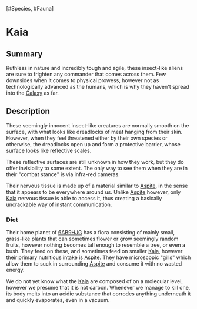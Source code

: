 [#Species, #Fauna]

# Kaia

## Summary

Ruthless in nature and incredibly tough and agile, these insect-like aliens are sure to frighten any commander that comes across them. Few downsides when it comes to physical prowess, however not as technologically advanced as the humans, which is why they haven't spread into the [Galaxy](../../Galaxy/Galaxy.md) as far.

## Description

These seemingly innocent insect-like creatures are normally smooth on the surface, with what looks like dreadlocks of meat hanging from their skin. However, when they feel threatened either by their own species or otherwise, the dreadlocks open up and form a protective barrier, whose surface looks like reflective scales.

These reflective surfaces are still unknown in how they work, but they do offer invisibility to some extent. The only way to see them when they are in their "combat stance" is via infra-red cameras.

Their nervous tissue is made up of a material similar to [Aspite](../../Materials/Aspite.md), in the sense that it appears to be everywhere around us. Unlike [Aspite](../../Materials/Aspite.md) however, only [Kaia](Kaia.md) nervous tissue is able to access it, thus creating a basically uncrackable way of instant communication.

### Diet

Their home planet of [6AB9HJG](../../Planets/6AB9HJG.md) has a flora consisting of mainly small, grass-like plants that can sometimes flower or grow seemingly random fruits, however nothing becomes tall enough to resemble a tree, or even a bush. They feed on these, and sometimes feed on smaller [Kaia](Kaia.md), however their primary nutritious intake is [Aspite](../../Materials/Aspite.md). They have microscopic "gills" which allow them to suck in surrounding [Aspite](../../Materials/Aspite.md) and consume it with no wasted energy.

We do not yet know what the [Kaia](Kaia.md) are composed of on a molecular level, however we presume that it is not carbon. Whenever we manage to kill one, its body melts into an acidic substance that corrodes anything underneath it and quickly evaporates, even in a vacuum.